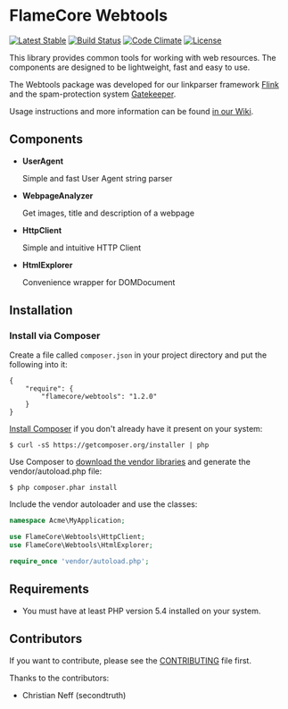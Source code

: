 FlameCore Webtools
==================

[![Latest Stable](http://img.shields.io/packagist/v/flamecore/webtools.svg)](https://packagist.org/packages/flamecore/webtools)
[![Build Status](https://img.shields.io/travis/FlameCore/Webtools.svg)](https://travis-ci.org/FlameCore/Webtools)
[![Code Climate](http://img.shields.io/codeclimate/github/FlameCore/Webtools.svg)](https://codeclimate.com/github/FlameCore/Webtools)
[![License](http://img.shields.io/packagist/l/flamecore/webtools.svg)](http://www.flamecore.org/projects/webtools)

This library provides common tools for working with web resources. The components are designed to be lightweight, fast and easy to use.

The Webtools package was developed for our linkparser framework [Flink](https://github.com/FlameCore/Flink) and the spam-protection
system [Gatekeeper](https://github.com/FlameCore/Gatekeeper).

Usage instructions and more information can be found [in our Wiki](https://github.com/FlameCore/Webtools/wiki).


Components
----------

* **UserAgent**

    Simple and fast User Agent string parser

* **WebpageAnalyzer**

    Get images, title and description of a webpage

* **HttpClient**

    Simple and intuitive HTTP Client

* **HtmlExplorer**

    Convenience wrapper for DOMDocument


Installation
------------

### Install via Composer

Create a file called `composer.json` in your project directory and put the following into it:

```
{
    "require": {
        "flamecore/webtools": "1.2.0"
    }
}
```

[Install Composer](https://getcomposer.org/doc/00-intro.md#installation-nix) if you don't already have it present on your system:

    $ curl -sS https://getcomposer.org/installer | php

Use Composer to [download the vendor libraries](https://getcomposer.org/doc/00-intro.md#using-composer) and generate the vendor/autoload.php file:

    $ php composer.phar install

Include the vendor autoloader and use the classes:

```php
namespace Acme\MyApplication;

use FlameCore\Webtools\HttpClient;
use FlameCore\Webtools\HtmlExplorer;

require_once 'vendor/autoload.php';
```


Requirements
------------

* You must have at least PHP version 5.4 installed on your system.


Contributors
------------

If you want to contribute, please see the [CONTRIBUTING](CONTRIBUTING.md) file first.

Thanks to the contributors:

* Christian Neff (secondtruth)
